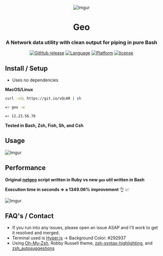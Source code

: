<div align="center">

![Imgur](http://i.imgur.com/Jk3L3EO.png)

# Geo
### A Network data utility with clean output for piping in pure Bash

[![GitHub release](https://img.shields.io/github/release/jakewmeyer/Geo.svg)]()
[![Language](https://img.shields.io/badge/language-Bash-gray.svg)]()
[![Platform](https://img.shields.io/badge/platform-MacOS%20%2B%20Linux-blue.svg)]()
[![license](https://img.shields.io/github/license/mashape/apistatus.svg)]()

</div>

## Install / Setup
* Uses no dependencies

**MacOS/Linux**
```bash
curl -sSL https://git.io/vQcAR | sh
```
```bash
=> geo -w

=> 12.23.56.78
```

**Tested in Bash, Zsh, Fish, Sh, and Csh**
## Usage

![Imgur](http://i.imgur.com/mvCaCfy.png)

## Performance
**Original [netgeo](https://github.com/jakewmeyer/Ruby-Scripts) script written in Ruby vs new ```geo``` util written in Bash**

**Execution time in seconds => a 1349.06% improvement** :ok_hand: :chart_with_upwards_trend:

![Imgur](http://i.imgur.com/aAtNFel.png)

## FAQ's / Contact
* If you run into any issues, please open an issue ASAP and I'll work to get it resolved and merged.
* Terminal used is [Hyper.js](https://hyper.is/) -> Background Color: #292937
* Using [Oh-My-Zsh](https://github.com/robbyrussell/oh-my-zsh), Robby Russell theme, [zsh-syntax-highlighting](https://github.com/zsh-users/zsh-syntax-highlighting), and [zsh_autosuggestions](https://github.com/zsh-users/zsh-autosuggestions)

